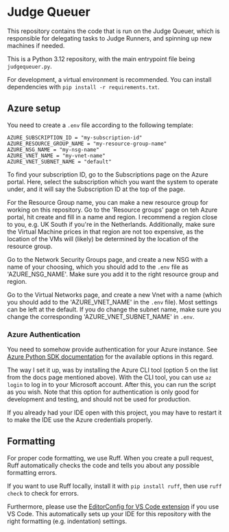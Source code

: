 # Judge Queuer
This repository contains the code that is run on the Judge Queuer, which is responsible for delegating tasks to Judge Runners, and spinning up new machines if needed.

This is a Python 3.12 repository, with the main entrypoint file being `judgequeuer.py`.

For development, a virtual environment is recommended. You can install dependencies with `pip install -r requirements.txt`.

## Azure setup
You need to create a `.env` file according to the following template:
```
AZURE_SUBSCRIPTION_ID = "my-subscription-id"
AZURE_RESOURCE_GROUP_NAME = "my-resource-group-name"
AZURE_NSG_NAME = "my-nsg-name"
AZURE_VNET_NAME = "my-vnet-name"
AZURE_VNET_SUBNET_NAME = "default"
```

To find your subscription ID, go to the Subscriptions page on the Azure portal. Here, select the subscription which you want the system to operate under, and it will say the Subscription ID at the top of the page.

For the Resource Group name, you can make a new resource group for working on this repository. Go to the 'Resource groups' page on teh Azure portal, hit create and fill in a name and region. I recommend a region close to you, e.g. UK South if you're in the Netherlands. Additionally, make sure the Virtual Machine prices in that region are not too expensive, as the location of the VMs will (likely) be determined by the location of the resource group.

Go to the Network Security Groups page, and create a new NSG with a name of your choosing, which you should add to the `.env` file as 'AZURE_NSG_NAME'. Make sure you add it to the right resource group and region.

Go to the Virtual Networks page, and create a new Vnet with a name (which you should add to the 'AZURE_VNET_NAME' in the `.env` file). Most settings can be left at the default. If you do change the subnet name, make sure you change the corresponding 'AZURE_VNET_SUBNET_NAME' in `.env`.

### Azure Authentication
You need to somehow provide authentication for your Azure instance. See [Azure Python SDK documentation](https://learn.microsoft.com/en-us/python/api/azure-identity/azure.identity.defaultazurecredential?view=azure-python) for the available options in this regard.

The way I set it up, was by installing the Azure CLI tool (option 5 on the list from the docs page mentioned above). 
With the CLI tool, you can use `az login` to log in to your Microsoft account. 
After this, you can run the script as you wish.
Note that this option for authentication is only good for development and testing, and should not be used for production.

If you already had your IDE open with this project, you may have to restart it to make the IDE use the Azure credentials properly.

## Formatting
For proper code formatting, we use Ruff. When you create a pull request, Ruff automatically checks the code and tells you about any possible formatting errors.

If you want to use Ruff locally, install it with `pip install ruff`, then use `ruff check` to check for errors.

Furthermore, please use the [EditorConfig for VS Code extension](https://marketplace.visualstudio.com/items?itemName=EditorConfig.EditorConfig) if you use VS Code. This automatically sets up your IDE for this repository with the right formatting (e.g. indentation) settings.
